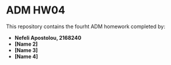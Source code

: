 # ADM HW04
This repository contains the fourht ADM homework completed by:
- **Nefeli Apostolou, 2168240** 
- **[Name 2]** 
- **[Name 3]** 
- **[Name 4]**  

